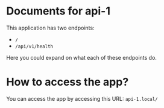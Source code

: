 # Documents for api-1

This application has two endpoints:
- `/`
- `/api/v1/health`

Here you could expand on what each of these endpoints do.

# How to access the app?

You can access the app by accessing this URL: `api-1.local/`